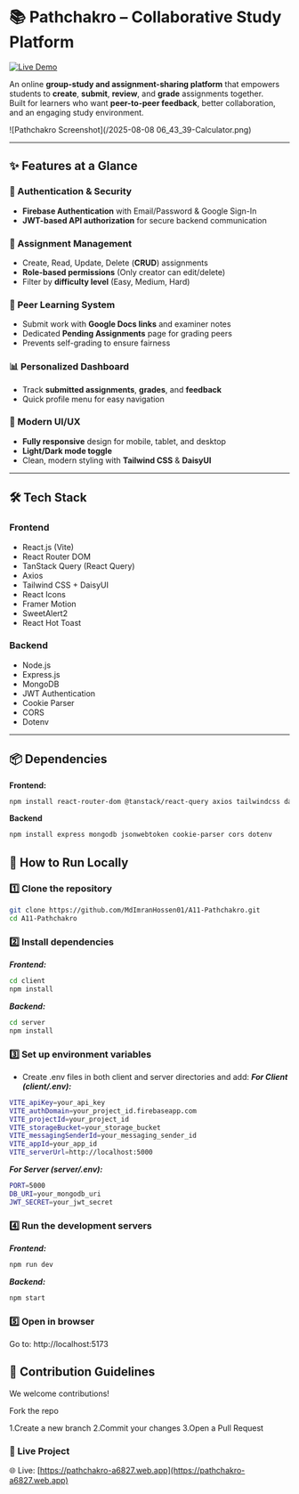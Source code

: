 # 📚 Pathchakro – Collaborative Study Platform  

[![Live Demo](https://img.shields.io/badge/View%20Live%20Project-00C853?style=for-the-badge&logo=google-chrome&logoColor=white)](https://pathchakro-a6827.web.app/)  

An online **group-study and assignment-sharing platform** that empowers students to **create**, **submit**, **review**, and **grade** assignments together.  
Built for learners who want **peer-to-peer feedback**, better collaboration, and an engaging study environment.  

![Pathchakro Screenshot](/2025-08-08 06_43_39-Calculator.png) <!-- Replace with actual screenshot path -->

---

## ✨ Features at a Glance  

### 🔐 Authentication & Security  
- **Firebase Authentication** with Email/Password & Google Sign-In  
- **JWT-based API authorization** for secure backend communication  

### 📝 Assignment Management  
- Create, Read, Update, Delete (**CRUD**) assignments  
- **Role-based permissions** (Only creator can edit/delete)  
- Filter by **difficulty level** (Easy, Medium, Hard)  

### 🎯 Peer Learning System  
- Submit work with **Google Docs links** and examiner notes  
- Dedicated **Pending Assignments** page for grading peers  
- Prevents self-grading to ensure fairness  

### 📊 Personalized Dashboard  
- Track **submitted assignments**, **grades**, and **feedback**  
- Quick profile menu for easy navigation  

### 🎨 Modern UI/UX  
- **Fully responsive** design for mobile, tablet, and desktop  
- **Light/Dark mode toggle**  
- Clean, modern styling with **Tailwind CSS** & **DaisyUI**  

---

## 🛠 Tech Stack  

### **Frontend**  
- React.js (Vite)  
- React Router DOM  
- TanStack Query (React Query)  
- Axios  
- Tailwind CSS + DaisyUI  
- React Icons  
- Framer Motion  
- SweetAlert2  
- React Hot Toast  

### **Backend**  
- Node.js  
- Express.js  
- MongoDB  
- JWT Authentication  
- Cookie Parser  
- CORS  
- Dotenv  

---

## 📦 Dependencies  

**Frontend:**  
```bash
npm install react-router-dom @tanstack/react-query axios tailwindcss daisyui react-icons framer-motion sweetalert2 react-hot-toast
```

**Backend**

```bash
npm install express mongodb jsonwebtoken cookie-parser cors dotenv
```
## 🚀 How to Run Locally
### 1️⃣ Clone the repository
```bash
git clone https://github.com/MdImranHossen01/A11-Pathchakro.git
cd A11-Pathchakro

```
### 2️⃣ Install dependencies
***Frontend:***
```bash
cd client
npm install

```
***Backend:***
```bash
cd server
npm install
```
### 3️⃣ Set up environment variables
- Create .env files in both client and server directories and add:
***For Client (client/.env):***

```bash
VITE_apiKey=your_api_key
VITE_authDomain=your_project_id.firebaseapp.com
VITE_projectId=your_project_id
VITE_storageBucket=your_storage_bucket
VITE_messagingSenderId=your_messaging_sender_id
VITE_appId=your_app_id
VITE_serverUrl=http://localhost:5000
```

***For Server (server/.env):***
```bash
PORT=5000
DB_URI=your_mongodb_uri
JWT_SECRET=your_jwt_secret

```
### 4️⃣ Run the development servers

***Frontend:***
```bash
npm run dev

```

***Backend:***
```bash
npm start
```
### 5️⃣ Open in browser
Go to: http://localhost:5173

## 🤝 Contribution Guidelines
We welcome contributions!

Fork the repo

1.Create a new branch
2.Commit your changes
3.Open a Pull Request


### 🔗 Live Project
🌐  Live: [https://pathchakro-a6827.web.app](https://pathchakro-a6827.web.app)















































